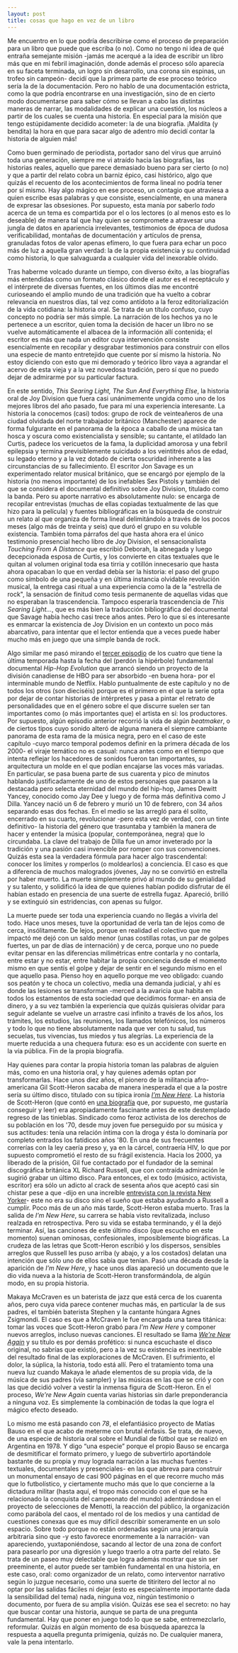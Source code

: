 ```yaml
---
layout: post
title: cosas que hago en vez de un libro
---
```


Me encuentro en lo que podría describirse como el proceso de preparación para un libro que puede que escriba (o no). Como no tengo ni idea de qué entraña semejante misión -jamás me acerqué a la idea de escribir un libro más que en mi febril imaginación, donde además el proceso sólo aparecía en su faceta terminada, un logro sin desarrollo, una corona sin espinas, un trofeo sin campeón- decidí que la primera parte de ese proceso teórico sería la de la documentación. Pero no hablo de una documentación estricta, como la que podría encontrarse en una investigación, sino de en cierto modo documentarse para saber cómo se llevan a cabo las distintas maneras de narrar, las modalidades de explicar una cuestión, los núcleos a partir de los cuales se cuenta una historia. En especial para la misión que tengo estúpidamente decidido acometer: la de una biografía. ¡Maldita (y bendita) la hora en que para sacar algo de adentro mío decidí contar la historia de alguien más!

Como buen germinado de periodista, portador sano del virus que arruinó toda una generación, siempre me vi atraído hacia las biografías, las historias reales, aquello que parece demasiado bueno para ser cierto (o no) y que a partir del relato cobra un barniz épico, casi histórico, algo que quizás el recuento de los acontecimientos de forma lineal no podría tener por sí mismo. Hay algo mágico en ese proceso, un contagio que atraviesa a quien escribe esas palabras y que consiste, esencialmente, en una manera de expresar las obsesiones. Por supuesto, esta manía por saberlo *todo* acerca de un tema es compartida por el o los lectores (o al menos esto es lo deseable) de manera tal que hay quien se compromete a atravesar una jungla de datos en apariencia irrelevantes, testimonios de época de dudosa verificabilidad, montañas de documentación y artículos de prensa, granuladas fotos de valor apenas efímero, lo que fuera para echar un poco más de luz a aquella gran verdad: la de la propia existencia y su continuidad como historia, lo que salvaguarda a cualquier vida del inexorable olvido.

Tras haberme volcado durante un tiempo, con diverso éxito, a las biografías más entendidas como un formato clásico donde el autor es el receptáculo y el intérprete de diversas fuentes, en los últimos días me encontré curioseando el amplio mundo de una tradición que ha vuelto a cobrar relevancia en nuestros días, tal vez como antídoto a la feroz editorialización de la vida cotidiana: la historia oral. Se trata de un título confuso, cuyo concepto no podría ser más simple. La narración de los hechos ya no le pertenece a un escritor, quien toma la decisión de hacer un libro no se vuelve automáticamente el albacea de la información allí contenida; el escritor es más que nada un editor cuya intervención consiste esencialmente en recopilar y desgrabar testimonios para construir con ellos una especie de manto entretejido que cuente por sí mismo la historia. No estoy diciendo con esto que mi demorado y teórico libro vaya a agrandar el acervo de esta vieja y a la vez novedosa tradición, pero sí que no puedo dejar de admirarme por su particular factura.

En este sentido, *This Searing Light, The Sun And Everything Else*, la historia oral de Joy Division que fuera casi unánimemente ungida como uno de los mejores libros del año pasado, fue para mí una experiencia interesante. La historia la conocemos (casi) todos: grupo de rock de veinteañeros de una ciudad olvidada del norte trabajador británico (Manchester) aparece de forma fulgurante en el panorama de la época a caballo de una música tan hosca y oscura como existencialista y sensible; su cantante, el atildado Ian Curtis, padece los vericuetos de la fama, la duplicidad amorosa y una febril epilepsia y termina previsiblemente suicidado a los veintitrés años de edad, su legado eterno y a la vez dotado de cierta oscuridad inherente a las circunstancias de su fallecimiento. El escritor Jon Savage es un experimentado relator musical británico, que se encargó por ejemplo de la historia (no menos importante) de los inefables Sex Pistols y también del que se considera el documental definitivo sobre Joy Division, titulado como la banda. Pero su aporte narrativo es absolutamente nulo: se encarga de recopilar entrevistas (muchas de ellas copiadas textualmente de las que hizo para la película) y fuentes bibliográficas en la búsqueda de construir un relato al que organiza de forma lineal delimitándolo a través de los pocos meses (algo más de treinta y seis) que duró el grupo en su voluble existencia. También toma párrafos del que hasta ahora era el único testimonio presencial hecho libro de Joy Division, el sensacionalista *Touching From A Distance* que escribió Deborah, la abnegada y luego decepcionada esposa de Curtis, y los convierte en citas textuales que le quitan al volumen original toda esa tirria y cotillón innecesario que hasta ahora opacaban lo que en verdad debía ser la historia: el paso del grupo como símbolo de una pequeña y en última instancia olvidable revolución musical, la entrega casi ritual a una experiencia como la de la "estrella de rock", la sensación de finitud como tesis permanente de aquellas vidas que no esperaban la trascendencia. Tampoco esperaría trascendencia de *This Searing Light…*, que es más bien la traducción bibliográfica del documental que Savage había hecho casi trece años antes. Pero lo que sí es interesante es enmarcar la existencia de Joy Division en un contexto un poco más abarcativo, para intentar que el lector entienda que a veces puede haber mucho más en juego que una simple banda de rock.

Algo similar me pasó mirando el [tercer episodio](https://www.netflix.com/watch/80190205) de los cuatro que tiene la última temporada hasta la fecha del (perdón la hipérbole) fundamental documental *Hip-Hop Evolution* que arrancó siendo un proyecto de la división canadiense de HBO para ser absorbido -en buena hora- por el interminable mundo de Netflix. Hablo puntualmente de este capítulo y no de todos los otros (son dieciséis) porque es el primero en el que la serie opta por dejar de contar historias de intérpretes y pasa a pintar el retrato de personalidades que en el género sobre el que discurre suelen ser tan importantes como (o más importantes que) el artista en sí: los productores. Por supuesto, algún episodio anterior recorrió la vida de algún *beatmaker*, o de ciertos tipos cuyo sonido alteró de alguna manera el siempre cambiante panorama de esta rama de la música negra, pero en el caso de este capítulo -cuyo marco temporal podemos definir en la primera década de los 2000- el viraje temático no es casual: nunca antes como en el tiempo que intenta reflejar los hacedores de sonidos fueron tan importantes, su arquitectura un molde en el que podían encajarse las voces más variadas. En particular, se pasa buena parte de sus cuarenta y pico de minutos hablando justificadamente de uno de estos personajes que pasaron a la destacada pero selecta eternidad del mundo del hip-hop, James Dewitt Yancey, conocido como Jay Dee y luego y de forma más definitiva como J Dilla. Yancey nació un 6 de febrero y murió un 10 de febrero, con 34 años separando esas dos fechas. En el medio se las arregló para él solito, encerrado en su cuarto, revolucionar -pero esta vez de verdad, con un tinte definitivo- la historia del género que trasuntaba y también la manera de hacer y entender la música (popular, contemporánea, negra) que lo circundaba. La clave del trabajo de Dilla fue un amor inveterado por la tradición y una pasión casi invencible por romper con sus convenciones. Quizás esta sea la verdadera fórmula para hacer algo trascendental: conocer los límites y romperlos (o moldearlos) a conciencia. El caso es que a diferencia de muchos malogrados jóvenes, Jay no se convirtió en estrella por haber muerto. La muerte simplemente privó al mundo de su genialidad y su talento, y solidificó la idea de que quienes habían podido disfrutar de él habían estado en presencia de una suerte de estrella fugaz. Apareció, brilló y se extinguió sin estridencias, con apenas su fulgor.

La muerte puede ser toda una experiencia cuando no llegás a vivirla del todo. Hace unos meses, tuve la oportunidad de verla tan de lejos como de cerca, insólitamente. De lejos, porque en realidad el colectivo que me impactó me dejó con un saldo menor (unas costillas rotas, un par de golpes fuertes, un par de días de internación) y de cerca, porque uno no puede evitar pensar en las diferencias milimétricas entre contarla y no contarla, entre estar y no estar, entre habitar la propia conciencia desde el momento mismo en que sentís el golpe y dejar de sentir en el segundo mismo en el que aquello pasa. Pienso hoy en aquello porque me veo obligado: cuando sos peatón y te choca un colectivo, media una demanda judicial, y ahí es donde las lesiones se transforman -merced a la avaricia que habita en todos los estamentos de esta sociedad que decidimos formar- en ansia de dinero, y a su vez también la experiencia que quizás quisieras olvidar para seguir adelante se vuelve un arrastre casi infinito a través de los años, los trámites, los estudios, las reuniones, los llamados telefónicos, los números y todo lo que no tiene absolutamente nada que ver con tu salud, tus secuelas, tus vivencias, tus miedos y tus alegrías. La experiencia de la muerte reducida a una chequera futura: eso es un accidente con suerte en la vía pública. Fin de la propia biografía.

Hay quienes para contar la propia historia toman las palabras de alguien más, como en una historia oral, y hay quienes además optan por transformarlas. Hace unos diez años, el pionero de la militancia afro-americana Gil Scott-Heron sacaba de manera inesperada el que a la postre sería su último disco, titulado con su típica ironía [*I’m New Here*](https://open.spotify.com/album/60JXrFsIxXP6rqd4jdTfrn?si=uh5xA_dsT5a6RP9XJhg1mg). La historia de Scott-Heron (que contó en [una biografía](https://canongate.co.uk/books/1636-the-last-holiday-a-memoir) que, por supuesto, me gustaría conseguir y leer) era apropiadamente fascinante antes de este destemplado regreso de las tinieblas. Sindicado como feroz activista de los derechos de su población en los '70, desde muy joven fue perseguido por su música y sus actitudes: tenía una relación íntima con la droga y ésta lo dominaría por completo entrados los fatídicos años '80. En una de sus frecuentes correrías con la ley caería preso y, ya en la cárcel, contraería HIV, lo que por supuesto comprometió el resto de su frágil existencia. Hacia los 2000, ya liberado de la prisión, Gil fue contactado por el fundador de la seminal discográfica británica XL Richard Russell, que con contraída admiración le sugirió grabar un último disco. Para entonces, el ex todo (músico, activista, escritor) era sólo un adicto al crack de sesenta años que aceptó casi sin chistar pese a que -dijo en una increíble [entrevista con la revista New Yorker](https://www.newyorker.com/magazine/2010/08/09/new-york-is-killing-me)- este no era su disco sino el sueño que estaba ayudando a Russell a cumplir. Poco más de un año más tarde, Scott-Heron estaba muerto. Tras la salida de *I’m New Here*, su carrera se había visto revitalizada, incluso realzada en retrospectiva. Pero su vida se estaba terminando, y él la dejó terminar. Así, las canciones de este último disco (que escucho en este momento) suenan ominosas, confesionales, imposiblemente biográficas. La crudeza de las letras que Scott-Heron escribió y los dispersos, sensibles arreglos que Russell les puso arriba (y abajo, y a los costados) delatan una intención que sólo uno de ellos sabía que tenían. Pasó una década desde la aparición de *I’m New Here*, y hace unos días apareció un documento que le dio vida nueva a la historia de Scott-Heron transformándola, de algún modo, en su propia historia.

Makaya McCraven es un baterista de jazz que está cerca de los cuarenta años, pero cuya vida parece contener muchas más, en particular la de sus padres, el también baterista Stephen y la cantante húngara Agnes Zsigmondi. El caso es que a McCraven le fue encargada una tarea titánica: tomar las voces que Scott-Heron grabó para *I’m New Here* y componer nuevos arreglos, incluso nuevas canciones. El resultado se llama [*We’re New Again*](https://open.spotify.com/album/7AiWJCZ2HArLkWG8HdPgIQ?si=AjHH7-D7Tc-_2kp_WZm5oA) y su título es por demás profético: si nunca escuchaste el disco original, no sabrías que existió, pero a la vez su existencia es inextricable del resultado final de las exploraciones de McCraven. El sufrimiento, el dolor, la súplica, la historia, todo está allí. Pero el tratamiento toma una nueva luz cuando Makaya le añade elementos de su propia vida, de la música de sus padres (vía sampler) y las músicas en las que se crió y con las que decidió volver a vestir la inmensa figura de Scott-Heron. En el proceso, *We’re New Again* cuenta varias historias sin darle preponderancia a ninguna voz. Es simplemente la combinación de todas la  que logra el mágico efecto deseado.

Lo mismo me está pasando con *78*, el elefantiásico proyecto de Matías Bauso en el que acabo de meterme con brutal énfasis. Se trata, de nuevo, de una especie de historia oral sobre el Mundial de fútbol que se realizó en Argentina en 1978. Y digo “una especie” porque el propio Bauso se encarga de desmitificar el formato primero, y luego de subvertirlo aportándole bastante de su propia y muy lograda narración a las muchas fuentes -textuales, documentales y presenciales- en las que abreva para construir un monumental ensayo de casi 900 páginas en el que recorre mucho más que lo futbolístico, y ciertamente mucho más que lo que concierne a la dictadura militar (hasta aquí, el tropo más conocido con el que se ha relacionado la conquista del campeonato del mundo) adentrándose en el proyecto de selecciones de Menotti, la reacción del público, la organización como parábola del caos, el mentado rol de los medios y una cantidad de cuestiones conexas que es muy difícil describir someramente en un solo espacio. Sobre todo porque no están ordenadas según una jerarquía arbitraria sino que -y esto favorece enormemente a la narración- van apareciendo, yuxtaponiéndose, sacando al lector de una zona de confort para pasearlo por una digresión y luego traerlo a otra parte del relato. Se trata de un paseo muy delectable que logra además mostrar que sin ser preeminente, el autor puede ser también fundamental en una historia, en este caso, oral: como organizador de un relato, como interventor narrativo según lo juzgue necesario, como una suerte de titiritero del lector al no optar por las salidas fáciles ni dejar (esto es especialmente importante dada la sensibilidad del tema) nada, ninguna voz, ningún testimonio o documento, por fuera de su amplia visión. Quizás ese sea el secreto: no hay que buscar contar una historia, aunque se parta de una pregunta fundamental. Hay que poner en juego todo lo que se sabe, entremezclarlo, reformular. Quizás en algún momento de esa búsqueda aparezca la respuesta a aquella pregunta primigenia, quizás no. De cualquier manera, vale la pena intentarlo.
